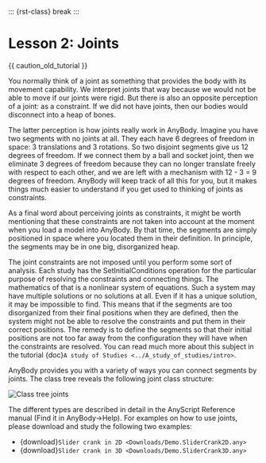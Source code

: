 ::: {rst-class} break
:::

# Lesson 2: Joints

{{ caution_old_tutorial }}

You normally think of a joint as something that provides the body with
its movement capability. We interpret joints that way because we would
not be able to move if our joints were rigid. But there is also an
opposite perception of a joint: as a constraint. If we did not have
joints, then our bodies would disconnect into a heap of bones.

The latter perception is how joints really work in AnyBody. Imagine you
have two segments with no joints at all. They each have 6 degrees of
freedom in space: 3 translations and 3 rotations. So two disjoint
segments give us 12 degrees of freedom. If we connect them by a ball and
socket joint, then we eliminate 3 degrees of freedom because they can no
longer translate freely with respect to each other, and we are left with
a mechanism with 12 - 3 = 9 degrees of freedom. AnyBody will keep track
of all this for you, but it makes things much easier to understand if
you get used to thinking of joints as constraints.

As a final word about perceiving joints as constraints, it might be
worth mentioning that these constraints are not taken into account at
the moment when you load a model into AnyBody. By that time, the
segments are simply positioned in space where you located them in their
definition. In principle, the segments may be in one big, disorganized
heap.

The joint constraints are not imposed until you perform some sort of
analysis. Each study has the SetInitialConditions operation for the
particular purpose of resolving the constraints and connecting things.
The mathematics of that is a nonlinear system of equations. Such a
system may have multiple solutions or no solutions at all. Even if it
has a unique solution, it may be impossible to find. This means that if
the segments are too disorganized from their final positions when they
are defined, then the system might not be able to resolve the
constraints and put them in their correct positions. The remedy is to
define the segments so that their initial positions are not too far away
from the configuration they will have when the constraints are resolved.
You can read much more about this subject in the tutorial {doc}`A study of Studies <../A_study_of_studies/intro>`.

AnyBody provides you with a variety of ways you can connect segments by
joints. The class tree reveals the following joint class structure:

![Class tree joints](_static/lesson2/image1.png)

The different types are described in detail in the AnyScript Reference
manual (Find it in AnyBody->Help). For examples on how to use joints,
please download and study the following two examples:

- {download}`Slider crank in 2D <Downloads/Demo.SliderCrank2D.any>`
- {download}`Slider crank in 3D <Downloads/Demo.SliderCrank3D.any>`


